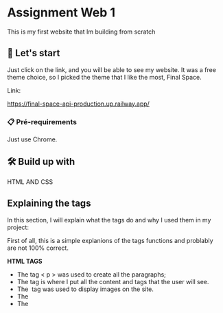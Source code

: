 # Assignment Web 1  

This is my first website that Im building from  scratch

## 🚀 Let's start

Just click on the link, and you will be able to see my website. It was a free theme choice, so I picked the theme that I like the most, Final Space.

Link:

https://final-space-api-production.up.railway.app/

### 📋 Pré-requirements

Just use Chrome.

## 🛠️ Build up with 

HTML AND CSS

## Explaining the tags

In this section, I will explain what the tags do and why I used them in my project:

First of all, this is a simple explanions of the tags functions and problably are not 100% correct.

  **HTML TAGS**
  - The tag < p > was used to create all the paragraphs;
  - The <body> tag is where I put all the content and tags that the user will see.
  - The <img> tag was used to display images on the site.
  - The <audio> tag was used to include audio on the site.
  - The <title> tag is used to provide a title for the page.
  - The <br> tag is used to create a line break (new line)
  - The <video> tag is used to display a Video on the site.
  - The <link> tag is used to reference the Style Sheet.
  - The <div> tag is the most important tag here, as it allows us to define the width, padding, margin, and everything else for the content area.
    
Now lets talk about the:
  **CSS TAGS**
  - The selector {Body} is used to apply changes to the page's body. On my website, I added a background image and set it to not repeat.
  - The class {CENTER} is used to center all the HTML tags and make some adjustments to the <p> tag. The most important properties are color for changing the text color and text-align for centering.
  - The class {HEADER} is used to create the header for the page, add a background color, borders, and more.
